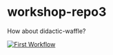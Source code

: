 # workshop-repo3
How about didactic-waffle?

[![First Workflow](https://github.com/deostmic-github-workshop/workshop-repo3/actions/workflows/first.yml/badge.svg)](https://github.com/deostmic-github-workshop/workshop-repo3/actions/workflows/first.yml)
